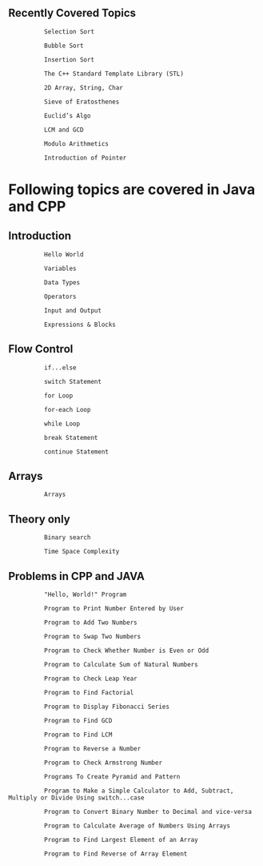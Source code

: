 ## Recently Covered Topics	

              Selection Sort

              Bubble Sort

              Insertion Sort
  
              The C++ Standard Template Library (STL)

              2D Array, String, Char

              Sieve of Eratosthenes

              Euclid’s Algo

              LCM and GCD

              Modulo Arithmetics

              Introduction of Pointer


# Following topics are covered in Java and CPP	
##         Introduction
              Hello World 

              Variables

              Data Types

              Operators
 
              Input and Output

              Expressions & Blocks

##         Flow Control
              if...else

              switch Statement

              for Loop

              for-each Loop

              while Loop

              break Statement

              continue Statement


##         Arrays
              Arrays

##         Theory only
              Binary search

              Time Space Complexity


##         Problems in CPP and JAVA
              "Hello, World!" Program

              Program to Print Number Entered by User
			  
              Program to Add Two Numbers
			  
              Program to Swap Two Numbers
			  
              Program to Check Whether Number is Even or Odd
			  
              Program to Calculate Sum of Natural Numbers
			  
              Program to Check Leap Year
			  
              Program to Find Factorial
			  
              Program to Display Fibonacci Series
			  
              Program to Find GCD
			  
              Program to Find LCM
			  
              Program to Reverse a Number
			  
              Program to Check Armstrong Number
			  
              Programs To Create Pyramid and Pattern
			  
              Program to Make a Simple Calculator to Add, Subtract, Multiply or Divide Using switch...case
			  
              Program to Convert Binary Number to Decimal and vice-versa
			  
              Program to Calculate Average of Numbers Using Arrays
			  
              Program to Find Largest Element of an Array
			  
              Program to Find Reverse of Array Element
			  
			  
			  
			  
			  
			  
			
			  
			  
